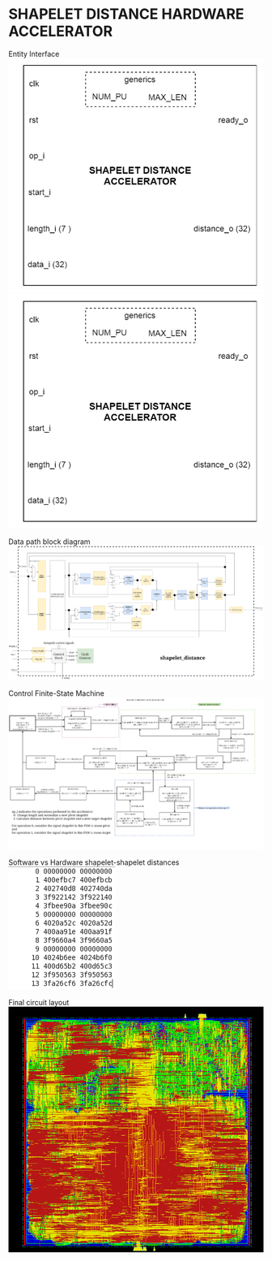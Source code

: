 # SHAPELET DISTANCE HARDWARE ACCELERATOR

<p align="center">
  
  
Entity Interface\
<img src="images/entity_interface.png">
![Alt text](images/entity_interface.png?raw=true "block diagram")


Data path block diagram\
<img src="images/block_diagram.png">


Control Finite-State Machine\
<img src="images/fsm.png">


Software vs Hardware shapelet-shapelet distances\
<img src="images/sw_hw_results.png">


Final circuit layout\
<img src="images/layout.png">


</p>
